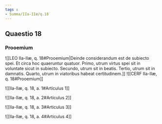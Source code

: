 ```yaml
---
tags : 
- Summa/IIa-IIæ/q.18
---
```


## Quaestio 18

### Prooemium

![[LEO IIa-IIæ, q. 18#Prooemium|Deinde considerandum est de subiecto spei. Et circa hoc quaeruntur quatuor. Primo, utrum virtus spei sit in voluntate sicut in subiecto. Secundo, utrum sit in beatis. Tertio, utrum sit in damnatis. Quarto, utrum in viatoribus habeat certitudinem.]]
![[CERF IIa-IIæ, q. 18#Prooemium]]

![[IIa-IIæ, q. 18, a. 1#Articulus 1]]

![[IIa-IIæ, q. 18, a. 2#Articulus 2]]

![[IIa-IIæ, q. 18, a. 3#Articulus 3]]

![[IIa-IIæ, q. 18, a. 4#Articulus 4]]

